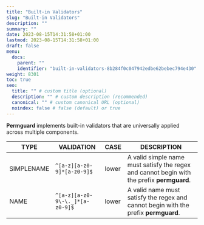 ```yaml
---
title: "Built-in Validators"
slug: "Built-in Validators"
description: ""
summary: ""
date: 2023-08-15T14:31:58+01:00
lastmod: 2023-08-15T14:31:58+01:00
draft: false
menu:
  docs:
    parent: ""
    identifier: "built-in-validators-8b284f0c047942edbe62bebec794e430"
weight: 8301
toc: true
seo:
  title: "" # custom title (optional)
  description: "" # custom description (recommended)
  canonical: "" # custom canonical URL (optional)
  noindex: false # false (default) or true
---
```


**Permguard** implements built-in validators that are universally applied across multiple components.

| TYPE        | VALIDATION                             | CASE   | DESCRIPTION                                                                                |
|-------------|----------------------------------------|--------|--------------------------------------------------------------------------------------------|
| SIMPLENAME  | `^[a-z][a-z0-9]*[a-z0-9]$`             | lower  | A valid simple name must satisfy the regex and cannot begin with the prefix **permguard**. |
| NAME        | `^[a-z][a-z0-9\-\._]*[a-z0-9]$`       | lower  | A valid name must satisfy the regex and cannot begin with the prefix **permguard**.        |
